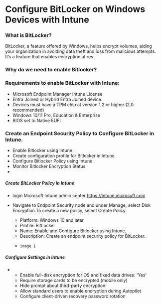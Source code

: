 # Configure BitLocker on Windows Devices with Intune

### What is BitLocker?
  BitLocker, a feature offered by Windows, helps encrypt volumes, aiding your organization in avoiding data theft and loss from malicious attempts. It’s a feature that enables encryption at res

### Why do we need to enable Bitlocker?


### Requirements to enable BitLocker with Intune:
- Microsoft Endpoint Manager Intune License
- Entra Joined or Hybrid Entra Joined device.
- Devices must have a TPM chip at version 1.2 or higher (2.0 recommended)
- Windows 10/11 Pro, Education & Enterprise
- BIOS set to Native EUFI
  
### Create an Endpoint Security Policy to Configure BitLocker in Intune.
  -  Enable Bitlocker using Intune
  -  Create configuration profile for Bitlocker in Intune
  -  Configure Bitlocker Policy using Intune
  -  Monitor Bitlocker Encryption Status
  -  
 ##### Create BitLocker Policy in Intune
   -  login Microsoft Intune admin center https://intune.microsoft.com
   -  Navigate to Endpoint Security node and under Manage, select Disk Encryption.To create a new policy, select Create Policy.

       -  Platform: Windows 10 and later
       -  Profile: BitLocker
       -  Name: Enable and Configure Bitlocker using Intune.
       -  Description: Create an endpoint security policy for BitLocker.
       -     image 1
##### Configure Settings in Intune
  -    - Enable full-disk encryption for OS and fixed data drives: 'Yes'
       - Require storage cards to be encrypted (mobile only)
       - Hide prompt about third-party encryption:
       - Allow standard users to enable encryption during Autopilot
       - Configure client-driven recovery password rotation

